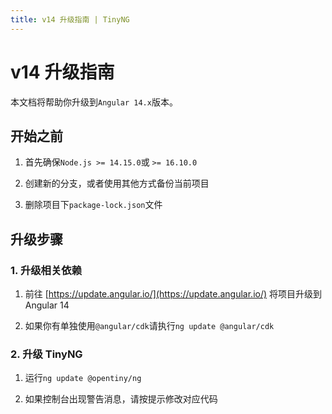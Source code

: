 ```yaml
---
title: v14 升级指南 | TinyNG
---
```


# v14 升级指南

本文档将帮助你升级到`Angular 14.x`版本。

## 开始之前

1. 首先确保`Node.js >= 14.15.0`或 `>= 16.10.0`

2. 创建新的分支，或者使用其他方式备份当前项目

3. 删除项目下`package-lock.json`文件

## 升级步骤

### 1. 升级相关依赖

1. 前往 [https://update.angular.io/](https://update.angular.io/) 将项目升级到 Angular 14

2. 如果你有单独使用`@angular/cdk`请执行`ng update @angular/cdk`

### 2. 升级 TinyNG

1. 运行`ng update @opentiny/ng`

2. 如果控制台出现警告消息，请按提示修改对应代码
